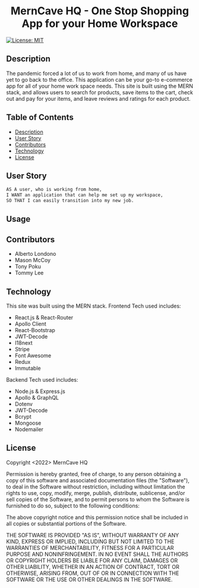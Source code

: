 <h1 align="center"> MernCave HQ - One Stop Shopping App for your Home Workspace </h1>

[![License: MIT](https://img.shields.io/badge/License-MIT-yellow.svg)](https://opensource.org/licenses/MIT)

## Description

The pandemic forced a lot of us to work from home, and many of us have yet to go back to the office.  This application can be your go-to e-commerce app for all of your home work space needs.  This site is built using the MERN stack, and allows users to search for products, save items to the cart, check out and pay for your items, and leave reviews and ratings for each product.

## Table of Contents
- [Description](#description)
- [User Story](#usage-story)
- [Contributors](#contributors)
- [Technology](#technology)
- [License](#license)

## User Story
```md
AS A user, who is working from home,
I WANT an application that can help me set up my workspace,
SO THAT I can easily transition into my new job.
```

## Usage


## Contributors
 - Alberto Londono
 - Mason McCoy
 - Tony Poku
 - Tommy Lee


## Technology
This site was built using the MERN stack.
Frontend Tech used includes:
- React.js & React-Router
- Apollo Client
- React-Bootstrap
- JWT-Decode
- I18next
- Stripe
- Font Awesome
- Redux
- Immutable

Backend Tech used includes:
- Node.js & Express.js
- Apollo & GraphQL
- Dotenv
- JWT-Decode
- Bcrypt
- Mongoose
- Nodemailer

## License
Copyright <2022> MernCave HQ

Permission is hereby granted, free of charge, to any person obtaining a copy of this software and associated documentation files (the "Software"), to deal in the Software without restriction, including without limitation the rights to use, copy, modify, merge, publish, distribute, sublicense, and/or sell copies of the Software, and to permit persons to whom the Software is furnished to do so, subject to the following conditions:

The above copyright notice and this permission notice shall be included in all copies or substantial portions of the Software.

THE SOFTWARE IS PROVIDED "AS IS", WITHOUT WARRANTY OF ANY KIND, EXPRESS OR IMPLIED, INCLUDING BUT NOT LIMITED TO THE WARRANTIES OF MERCHANTABILITY, FITNESS FOR A PARTICULAR PURPOSE AND NONINFRINGEMENT. IN NO EVENT SHALL THE AUTHORS OR COPYRIGHT HOLDERS BE LIABLE FOR ANY CLAIM, DAMAGES OR OTHER LIABILITY, WHETHER IN AN ACTION OF CONTRACT, TORT OR OTHERWISE, ARISING FROM, OUT OF OR IN CONNECTION WITH THE SOFTWARE OR THE USE OR OTHER DEALINGS IN THE SOFTWARE.
